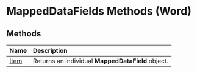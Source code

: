 
# MappedDataFields Methods (Word)

## Methods



|**Name**|**Description**|
|:-----|:-----|
|[Item](65af7865-37bb-c3bc-5381-9cc7a56e3901.md)|Returns an individual  **MappedDataField** object.|
